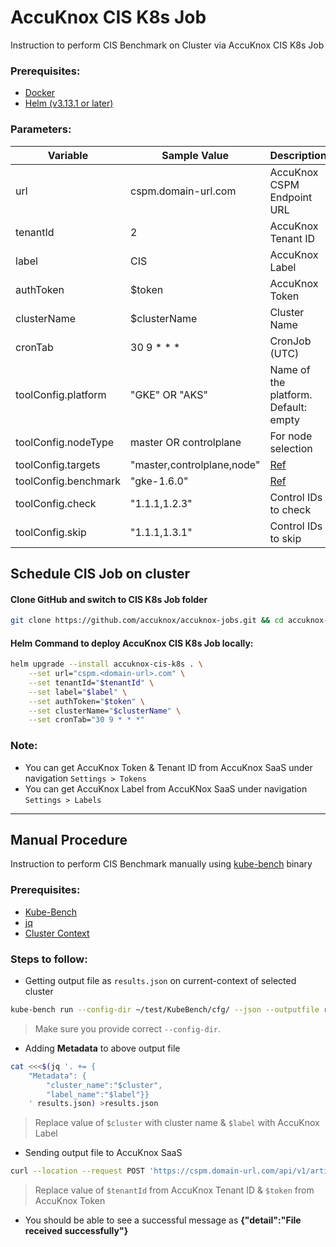 # AccuKnox CIS K8s Job
Instruction to perform CIS Benchmark on Cluster via AccuKnox CIS K8s Job

### Prerequisites:
- [Docker](https://docs.docker.com/engine/install/)
- [Helm (v3.13.1 or later)](https://v3.helm.sh/docs/intro/install/)

### Parameters:
| Variable              | Sample Value                      | Description                          |
| --------------------- | --------------------------------- | ------------------------------------ |
| url                   | cspm.domain-url.com               | AccuKnox CSPM Endpoint URL           |
| tenantId              | 2                                 | AccuKnox Tenant ID                   |
| label                 | CIS                               | AccuKnox Label                       |
| authToken             | $token                            | AccuKnox Token                       |
| clusterName           | $clusterName                      | Cluster Name                         |
| cronTab               | 30 9 * * *                        | CronJob (UTC)                        |
| toolConfig.platform   | "GKE" OR "AKS"                    | Name of the platform. Default: empty |
| toolConfig.nodeType   | master OR controlplane            | For node selection                   |
| toolConfig.targets    | "master,controlplane,node"        | [Ref](https://github.com/aquasecurity/kube-bench/blob/main/docs/flags-and-commands.md#specifying-benchmark-sections) |
| toolConfig.benchmark  | "gke-1.6.0" | [Ref](https://github.com/aquasecurity/kube-bench/blob/main/docs/platforms.md) |
| toolConfig.check | "1.1.1,1.2.3"     | Control IDs to check |
| toolConfig.skip | "1.1.1,1.3.1" | Control IDs to skip |


## Schedule CIS Job on cluster
#### Clone GitHub and switch to CIS K8s Job folder
```sh
git clone https://github.com/accuknox/accuknox-jobs.git && cd accuknox-jobs/cis-k8s-job
```

#### Helm Command to deploy AccuKnox CIS K8s Job locally:
```sh
helm upgrade --install accuknox-cis-k8s . \
    --set url="cspm.<domain-url>.com" \
    --set tenantId="$tenantId" \
    --set label="$label" \
    --set authToken="$token" \
    --set clusterName="$clusterName" \
    --set cronTab="30 9 * * *"
```

### Note:
- You can get AccuKnox Token & Tenant ID from AccuKnox SaaS under navigation `Settings > Tokens`
- You can get AccuKnox Label from AccuKNox SaaS under navigation `Settings > Labels`

---
## Manual Procedure
Instruction to perform CIS Benchmark manually using [kube-bench](https://github.com/aquasecurity/kube-bench) binary

### Prerequisites:
- [Kube-Bench](https://github.com/aquasecurity/kube-bench)
- [jq](https://jqlang.github.io/jq/download/)
- [Cluster Context](https://kubernetes.io/docs/reference/kubectl/generated/kubectl_config/kubectl_config_use-context/)

### Steps to follow:
 - Getting output file as `results.json` on current-context of selected cluster
```sh
kube-bench run --config-dir ~/test/KubeBench/cfg/ --json --outputfile results.json
```
> Make sure you provide correct `--config-dir`.

 - Adding **Metadata** to above output file
```sh
cat <<<$(jq '. += {
    "Metadata": {
        "cluster_name":"$cluster",
        "label_name":"$label"}}
    ' results.json) >results.json
```
> Replace value of `$cluster` with cluster name & `$label` with AccuKnox Label

 - Sending output file to AccuKnox SaaS
```sh
curl --location --request POST 'https://cspm.domain-url.com/api/v1/artifact/?tenant_id=$tenantId&data_type=KB&save_to_s3=true' --header 'Tenant-Id: $tenantId' --header "Authorization: Bearer $token" --form 'file=@"./results.json"'
```
> Replace value of `$tenantId` from AccuKnox Tenant ID & `$token` from AccuKnox Token

 - You should be able to see a successful message as **{"detail":"File received successfully"}**
